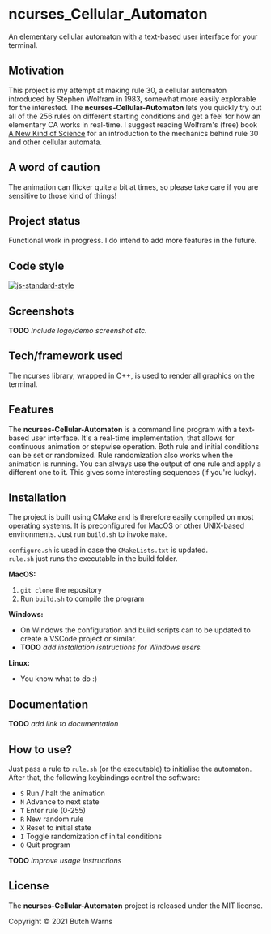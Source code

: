 # ncurses_Cellular_Automaton
An elementary cellular automaton with a text-based user interface for your terminal.  

## Motivation
This project is my attempt at making rule 30, a cellular automaton introduced by Stephen Wolfram in 1983, somewhat more easily explorable for the interested.
The **ncurses-Cellular-Automaton** lets you quickly try out all of the 256 rules on different starting conditions and get a feel for how an elementary CA works in real-time. I suggest reading Wolfram's (free) book [A New Kind of Science](https://www.wolframscience.com/nks/) for an introduction to the mechanics behind rule 30 and other cellular automata.

## A word of caution
The animation can flicker quite a bit at times, so please take care if you are sensitive to those kind of things!

## Project status
Functional work in progress. I do intend to add more features in the future.

## Code style
[![js-standard-style](https://img.shields.io/badge/code%20style-stroustrup-brightgreen.svg?style=flat)](https://www.stroustrup.com/bs_faq2.html#layout-style)
 
## Screenshots
**TODO** *Include logo/demo screenshot etc.*

## Tech/framework used
The ncurses library, wrapped in C++, is used to render all graphics on the terminal.

## Features
The **ncurses-Cellular-Automaton** is a command line program with a text-based user interface. It's a real-time implementation, that allows for continuous animation or stepwise operation. Both rule and initial conditions can be set or randomized. Rule randomization also works when the animation is running. You can always use the output of one rule and apply a different one to it. This gives some interesting sequences (if you're lucky). 

## Installation
The project is built using CMake and is therefore easily compiled on most operating systems.
It is preconfigured for MacOS or other UNIX-based environments. Just run `build.sh` to invoke `make`.

`configure.sh` is used in case the `CMakeLists.txt` is updated.  
`rule.sh` just runs the executable in the build folder.

**MacOS:**
  1. `git clone` the repository
  2. Run `build.sh` to compile the program

**Windows:**
  - On Windows the configuration and build scripts can to be updated to create a VSCode project or similar.
  - **TODO** *add installation isntructions for Windows users.*
 
**Linux:**
  - You know what to do :)

## Documentation
**TODO** *add link to documentation*

## How to use?
Just pass a rule to `rule.sh` (or the executable) to initialise the automaton.  
After that, the following keybindings control the software:

- `S` Run / halt the animation
- `N` Advance to next state
- `T` Enter rule (0-255)
- `R` New random rule
- `X` Reset to initial state
- `I` Toggle randomization of inital conditions
- `Q` Quit program

**TODO** *improve usage instructions*

## License

The **ncurses-Cellular-Automaton** project is released under the MIT license.

Copyright © 2021 Butch Warns

